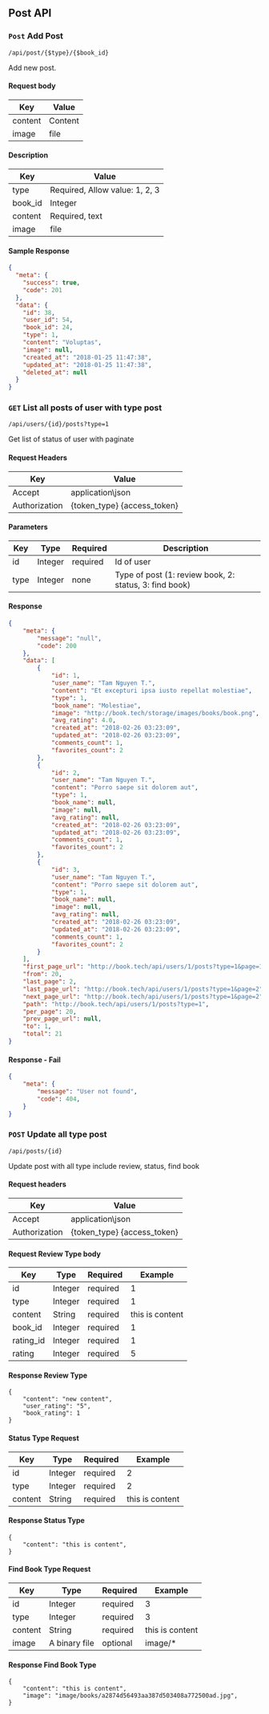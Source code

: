## Post API

### `Post` Add Post
```
/api/post/{$type}/{$book_id}
```
Add new post.
#### Request body
| Key | Value |
|---|---|
| content | Content |
| image | file |

#### Description
| Key | Value |
|---|---|
| type | Required, Allow value: 1, 2, 3 |
| book_id | Integer |
| content | Required, text |
| image | file |

#### Sample Response
```json
{
  "meta": {
    "success": true,
    "code": 201
  },
  "data": {
    "id": 38,
    "user_id": 54,
    "book_id": 24,
    "type": 1,
    "content": "Voluptas",
    "image": null,
    "created_at": "2018-01-25 11:47:38",
    "updated_at": "2018-01-25 11:47:38",
    "deleted_at": null
  }
}
```

### `GET` List all posts of user with type post
```
/api/users/{id}/posts?type=1
```
Get list of status of user with paginate

#### Request Headers
| Key | Value |
|---|---|
|Accept|application\json
|Authorization|{token_type} {access_token}|

#### Parameters
| Key | Type | Required | Description |
|---|---|---|---|
| id | Integer | required | Id of user |
| type | Integer | none | Type of post (1: review book, 2: status, 3: find book) |

#### Response
```json
{
    "meta": {
        "message": "null",
        "code": 200
    },
    "data": [
        {
            "id": 1,
            "user_name": "Tam Nguyen T.",          
            "content": "Et excepturi ipsa iusto repellat molestiae",
            "type": 1,
            "book_name": "Molestiae",
            "image": "http://book.tech/storage/images/books/book.png",
            "avg_rating": 4.0,
            "created_at": "2018-02-26 03:23:09",
            "updated_at": "2018-02-26 03:23:09",
            "comments_count": 1,
            "favorites_count": 2
        },
        {
            "id": 2,
            "user_name": "Tam Nguyen T.",          
            "content": "Porro saepe sit dolorem aut",
            "type": 1,
            "book_name": null,
            "image": null,
            "avg_rating": null,
            "created_at": "2018-02-26 03:23:09",
            "updated_at": "2018-02-26 03:23:09",
            "comments_count": 1,
            "favorites_count": 2
        },
        {
            "id": 3,
            "user_name": "Tam Nguyen T.",          
            "content": "Porro saepe sit dolorem aut",
            "type": 1,
            "book_name": null,
            "image": null,
            "avg_rating": null,
            "created_at": "2018-02-26 03:23:09",
            "updated_at": "2018-02-26 03:23:09",
            "comments_count": 1,
            "favorites_count": 2
        }
    ],
    "first_page_url": "http://book.tech/api/users/1/posts?type=1&page=1",
    "from": 20,
    "last_page": 2,
    "last_page_url": "http://book.tech/api/users/1/posts?type=1&page=2",
    "next_page_url": "http://book.tech/api/users/1/posts?type=1&page=2",
    "path": "http://book.tech/api/users/1/posts?type=1",
    "per_page": 20,
    "prev_page_url": null,
    "to": 1,
    "total": 21
}
```

#### Response - Fail
```json
{
    "meta": {
        "message": "User not found",
        "code": 404,
    }
}
```

### `POST` Update all type post
```
/api/posts/{id}
```
Update post with all type include review, status, find book

#### Request headers
| Key | Value |
|---|---|
|Accept|application\json
|Authorization|{token_type} {access_token}|

#### Request Review Type body

| Key | Type | Required | Example |
|---|---|---|---|
| id | Integer | required | 1 |
| type | Integer | required | 1 |
| content | String | required | this is content |
| book_id | Integer | required | 1 |
| rating_id | Integer | required | 1 |
| rating | Integer | required | 5 |

#### Response Review Type
```
{
    "content": "new content",
    "user_rating": "5",
    "book_rating": 1
}
```
#### Status Type Request

| Key | Type | Required | Example |
|---|---|---|---|
| id | Integer | required | 2 |
| type | Integer | required | 2 |
| content | String | required | this is content |

#### Response Status Type
```
{
    "content": "this is content",
}
```

#### Find Book Type Request

| Key | Type | Required | Example |
|---|---|---|---|
| id | Integer | required | 3 |
| type | Integer | required | 3 |
| content | String | required | this is content |
| image | A binary file | optional | image/* |

#### Response Find Book Type
```
{
    "content": "this is content",
    "image": "image/books/a2874d56493aa387d503408a772500ad.jpg",
}
```
